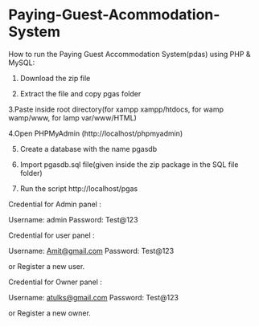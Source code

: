 # Paying-Guest-Acommodation-System
How to run the Paying Guest Accommodation System(pdas) using PHP & MySQL:

1. Download the zip file

2. Extract the file and copy pgas folder

3.Paste inside root directory(for xampp xampp/htdocs, for wamp wamp/www, for lamp var/www/HTML)

4.Open PHPMyAdmin (http://localhost/phpmyadmin)

5. Create a database with the name pgasdb

6. Import pgasdb.sql file(given inside the zip package in the SQL file folder)

7. Run the script http://localhost/pgas

Credential for Admin panel :

Username: admin
Password: Test@123

Credential for user panel :

Username: Amit@gmail.com
Password: Test@123

or Register a new user.

Credential for Owner panel :

Username: atulks@gmail.com
Password: Test@123

or Register a new owner.
